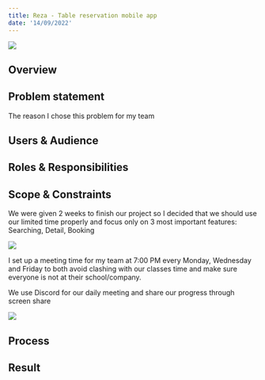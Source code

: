 ```yaml
---
title: Reza - Table reservation mobile app
date: '14/09/2022'
---
```


<script>

	import thumbnail from '$lib/assets/images/project/reza/reza-thumbnail.png';
    import discord from '$lib/assets/images/project/reza/discord.png';

    import feature from '$lib/assets/images/project/reza/feature.png';
</script>

![]({thumbnail})

## Overview

## Problem statement

The reason I chose this problem for my team

## Users & Audience

## Roles & Responsibilities

## Scope & Constraints

We were given 2 weeks to finish our project so I decided that we should use our limited time properly and focus only on 3 most important features: Searching, Detail, Booking

![]({feature})

I set up a meeting time for my team at 7:00 PM every Monday, Wednesday and Friday to both avoid clashing with our classes time and make sure everyone is not at their school/company.

We use Discord for our daily meeting and share our progress through screen share

![]({discord})

## Process

## Result
